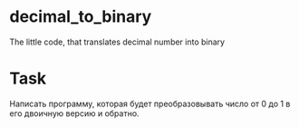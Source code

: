 # decimal_to_binary
The little code, that translates decimal number into binary

# Task
Написать программу, которая будет преобразовывать число от 0 до 1 в его двоичную версию и обратно.
